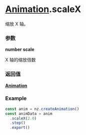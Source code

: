# [Animation](./../Animation).scaleX

缩放 X 轴。

### 参数

**number scale**

X 轴的缩放倍数

### 返回值

**[Animation](./../Animation)**

### Example

```ts
const anim = nz.createAnimation()
const animData = anim
  .scaleX(2.0)
  .step()
  .export()
```
